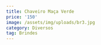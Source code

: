 ```yaml
---
title: Chaveiro Maça Verde
price: '150'
image: /assets/img/uploads/br3.jpg
category: Diversos
tag: Brindes
---
```


